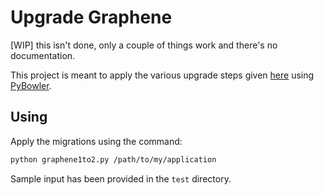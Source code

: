 # Upgrade Graphene

[WIP] this isn't done, only a couple of things work and there's no documentation.

This project is meant to apply the various upgrade steps given [here][upgrade]
using [PyBowler][bowler].

## Using

Apply the migrations using the command:

```sh
python graphene1to2.py /path/to/my/application
```

Sample input has been provided in the `test` directory.

[bowler]: https://pybowler.io/
[upgrade]: https://github.com/graphql-python/graphene/blob/master/UPGRADE-v2.0.md
